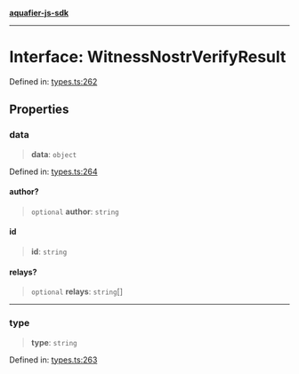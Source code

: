 [**aquafier-js-sdk**](../README.md)

***

# Interface: WitnessNostrVerifyResult

Defined in: [types.ts:262](https://github.com/inblockio/aqua-verifier-js-lib/blob/8585c670e387bba02324c5d1649cefbfbcc39ce3/src/types.ts#L262)

## Properties

### data

> **data**: `object`

Defined in: [types.ts:264](https://github.com/inblockio/aqua-verifier-js-lib/blob/8585c670e387bba02324c5d1649cefbfbcc39ce3/src/types.ts#L264)

#### author?

> `optional` **author**: `string`

#### id

> **id**: `string`

#### relays?

> `optional` **relays**: `string`[]

***

### type

> **type**: `string`

Defined in: [types.ts:263](https://github.com/inblockio/aqua-verifier-js-lib/blob/8585c670e387bba02324c5d1649cefbfbcc39ce3/src/types.ts#L263)
